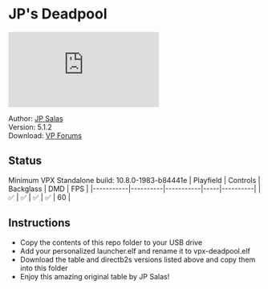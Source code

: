 # JP's Deadpool

![Table Preview](https://www.vpforums.org/index.php?app=downloads&module=display&section=screenshot&record=115543&id=15967&full=1)

Author: [JP Salas](https://www.vpforums.org/index.php?app=core&module=search&do=user_activity&sid=40128d9b02d204ff0a868b9c159c7f81&mid=277&search_app=downloads&userMode=all&search_app_filters%5Bdownloads%5D%5BsearchInKey%5D=files&search_app_filters%5Bdownloads%5D%5Bfiles%5D%5BsortKey%5D=update&search_app_filters%5Bdownloads%5D%5Bfiles%5D%5BsortDir%5D=)  
Version: 5.1.2  
Download: [VP Forums](https://www.vpforums.org/index.php?app=downloads&showfile=15967)

## Status 

Minimum VPX Standalone build: 10.8.0-1983-b84441e
| Playfield | Controls | Backglass | DMD | FPS | 
|-----------|----------|-----------|-----|----------|
| :white_check_mark: | :white_check_mark: | :white_check_mark: | :white_check_mark: | 60 |

## Instructions

- Copy the contents of this repo folder to your USB drive
- Add your personalized launcher.elf and rename it to vpx-deadpool.elf
- Download the table and directb2s versions listed above and copy them into this folder
- Enjoy this amazing original table by JP Salas!